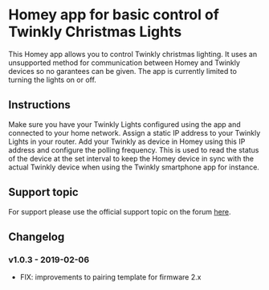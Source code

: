 # Homey app for basic control of Twinkly Christmas Lights
This Homey app allows you to control Twinkly christmas lighting. It uses an unsupported method for communication between Homey and Twinkly devices so no garantees can be given. The app is currently limited to turning the lights on or off.

## Instructions
Make sure you have your Twinkly Lights configured using the app and connected to your home network. Assign a static IP address to your Twinkly Lights in your router. Add your Twinkly as device in Homey using this IP address and configure the polling frequency. This is used to read the status of the device at the set interval to keep the Homey device in sync with the actual Twinkly device when using the Twinkly smartphone app for instance.

## Support topic
For support please use the official support topic on the forum [here](https://community.athom.com/t/4386).

## Changelog
### v1.0.3 - 2019-02-06
* FIX: improvements to pairing template for firmware 2.x
